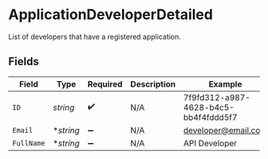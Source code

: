 # ApplicationDeveloperDetailed

List of developers that have a registered application.


## Fields

| Field                                | Type                                 | Required                             | Description                          | Example                              |
| ------------------------------------ | ------------------------------------ | ------------------------------------ | ------------------------------------ | ------------------------------------ |
| `ID`                                 | *string*                             | :heavy_check_mark:                   | N/A                                  | 7f9fd312-a987-4628-b4c5-bb4f4fddd5f7 |
| `Email`                              | **string*                            | :heavy_minus_sign:                   | N/A                                  | developer@email.com                  |
| `FullName`                           | **string*                            | :heavy_minus_sign:                   | N/A                                  | API Developer                        |